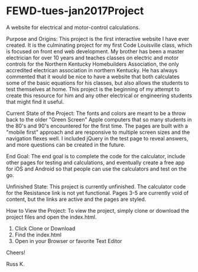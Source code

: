 # FEWD-tues-jan2017Project
A website for electrical and motor-control calculations.

Purpose and Origins:
This project is the first interactive website I have ever created.  It is the culminating project for my first Code Louisville class, which is focused on front end web development.  My brother has been a master electrician for over 10 years and teaches classes on electric and motor controls for the Northern Kentucky Homebuilders Association, the only accredited electrican association in northern Kentucky.  He has always commented that it would be nice to have a website that both calculates some of the basic equations for his classes, but also allows the students to test themselves at home.  This project is the beginning of my attempt to create this resource for him and any other electrical or engineering students that might find it useful.

Current State of the Project:
The fonts and colors are meant to be a throw back to the older "Green Screen" Apple computers that so many students in the 80's and 90's encountered for the first time.  The pages are built with a "mobile first" approach and are responsive to multiple screen sizes and the navigation flexes well.  I included jQuery in the test page to reveal answers, and more questions can be created in the future.

End Goal:
The end goal is to complete the code for the calculator, include other pages for testing and calculations, and eventually create a free app for iOS and Android so that people can use the calculators and test on the go.

Unfinished State:
This project is currently unfinished.  The calculator code for the Resistance link is not yet functional.  Pages 3-5 are currently void of content, but the links are active and the pages are styled.

How to View the Project:
To view the project, simply clone or download the project files and open the index.html.

1. Click Clone or Download
2. Find the index.html
3. Open in your Browser or favorite Text Editor

Cheers!

Russ K.
